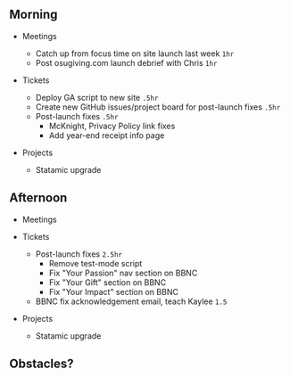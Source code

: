 ## Morning

- Meetings
    - Catch up from focus time on site launch last week `1hr`
    - Post osugiving.com launch debrief with Chris `1hr`


- Tickets
    - Deploy GA script to new site `.5hr`
    - Create new GitHub issues/project board for post-launch fixes `.5hr`
    - Post-launch fixes `.5hr`
        - McKnight, Privacy Policy link fixes
        - Add year-end receipt info page


- Projects
    - Statamic upgrade


## Afternoon

- Meetings


- Tickets
    - Post-launch fixes `2.5hr`
        - Remove test-mode script
        - Fix "Your Passion" nav section on BBNC
        - Fix "Your Gift" section on BBNC
        - Fix "Your Impact" section on BBNC
    - BBNC fix acknowledgement email, teach Kaylee `1.5`


- Projects
    - Statamic upgrade


## Obstacles?

